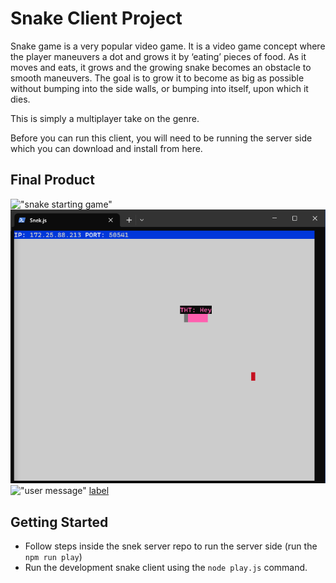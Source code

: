 # Snake Client Project

Snake game is a very popular video game. It is a video game concept where the player maneuvers a dot and grows it by ‘eating’ pieces of food. As it moves and eats, it grows and the growing snake becomes an obstacle to smooth maneuvers. The goal is to grow it to become as big as possible without bumping into the side walls, or bumping into itself, upon which it dies.

This is simply a multiplayer take on the genre.

Before you can run this client, you will need to be running the server side which you can download and install from here. 

## Final Product

!["snake starting game"](#)
![Alt text](screenshots/snake.PNG)
!["user message"](#)
[label](screenshots/message.PNGC)



## Getting Started

- Follow steps inside the snek server repo to run the server side (run the `npm run play`) 
- Run the development snake client using the `node play.js` command.